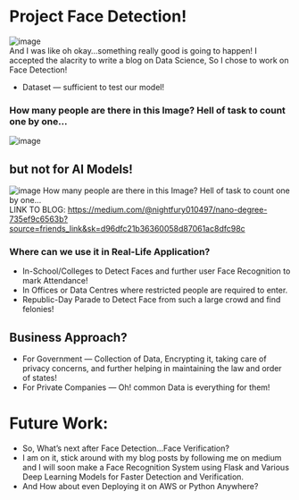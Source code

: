 # Project Face Detection!
![image](https://user-images.githubusercontent.com/56355704/83955861-301bf500-a875-11ea-821e-6546239b49f6.png)  
And I was like oh okay…something really good is going to happen! I accepted the alacrity to write a blog on Data Science, So I chose to work on Face Detection!  
 - Dataset — sufficient to test our model!  
### How many people are there in this Image? Hell of task to count one by one…  
![image](https://user-images.githubusercontent.com/56355704/83955871-622d5700-a875-11ea-87bf-12a03c926383.png)  
## but not for AI Models!  
![image](https://user-images.githubusercontent.com/56355704/83955686-5c367680-a873-11ea-9884-0d18cc665991.png)
How many people are there in this Image? Hell of task to count one by one…  
LINK TO BLOG: https://medium.com/@nightfury010497/nano-degree-735ef9c6563b?source=friends_link&sk=d96dfc21b36360058d87061ac8dfc98c
### Where can we use it in Real-Life Application?  
 - In-School/Colleges to Detect Faces and further user Face Recognition to mark Attendance!  
 - In Offices or Data Centres where restricted people are required to enter.  
 - Republic-Day Parade to Detect Face from such a large crowd and find felonies!  
## Business Approach?  
 - For Government — Collection of Data, Encrypting it, taking care of privacy concerns, and further helping in maintaining the law and order of states!  
 - For Private Companies — Oh! common Data is everything for them!  
# Future Work:  
 - So, What’s next after Face Detection…Face Verification?  
 - I am on it, stick around with my blog posts by following me on medium and I will soon make a Face Recognition System using Flask and Various Deep Learning Models for Faster Detection and Verification.  
 - And How about even Deploying it on AWS or Python Anywhere?  
